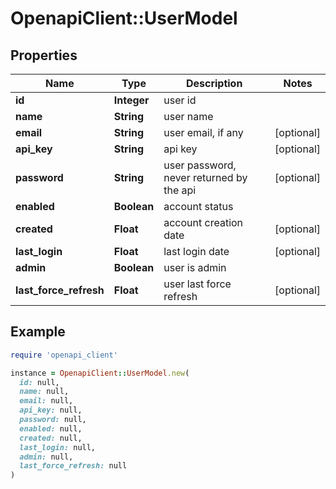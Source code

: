 # OpenapiClient::UserModel

## Properties

| Name | Type | Description | Notes |
| ---- | ---- | ----------- | ----- |
| **id** | **Integer** | user id |  |
| **name** | **String** | user name |  |
| **email** | **String** | user email, if any | [optional] |
| **api_key** | **String** | api key | [optional] |
| **password** | **String** | user password, never returned by the api | [optional] |
| **enabled** | **Boolean** | account status |  |
| **created** | **Float** | account creation date | [optional] |
| **last_login** | **Float** | last login date | [optional] |
| **admin** | **Boolean** | user is admin |  |
| **last_force_refresh** | **Float** | user last force refresh | [optional] |

## Example

```ruby
require 'openapi_client'

instance = OpenapiClient::UserModel.new(
  id: null,
  name: null,
  email: null,
  api_key: null,
  password: null,
  enabled: null,
  created: null,
  last_login: null,
  admin: null,
  last_force_refresh: null
)
```

